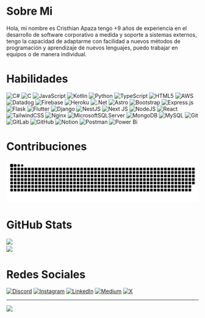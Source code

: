 # Sobre Mi
Hola, mi nombre es Cristhian Apaza tengo +9 años de experiencia en el desarrollo de software corporativo a medida y soporte a sistemas externos, tengo la capacidad de adaptarme con facilidad a nuevos métodos de programación y aprendizaje de nuevos lenguajes, puedo trabajar en equipos o de manera individual.

# Habilidades
![C#](https://img.shields.io/badge/c%23-%23239120.svg?style=for-the-badge&logo=csharp&logoColor=white) ![C](https://img.shields.io/badge/c-%2300599C.svg?style=for-the-badge&logo=c&logoColor=white) ![JavaScript](https://img.shields.io/badge/javascript-%23323330.svg?style=for-the-badge&logo=javascript&logoColor=%23F7DF1E) ![Kotlin](https://img.shields.io/badge/kotlin-%237F52FF.svg?style=for-the-badge&logo=kotlin&logoColor=white) ![Python](https://img.shields.io/badge/python-3670A0?style=for-the-badge&logo=python&logoColor=ffdd54) ![TypeScript](https://img.shields.io/badge/typescript-%23007ACC.svg?style=for-the-badge&logo=typescript&logoColor=white) ![HTML5](https://img.shields.io/badge/html5-%23E34F26.svg?style=for-the-badge&logo=html5&logoColor=white) ![AWS](https://img.shields.io/badge/AWS-%23FF9900.svg?style=for-the-badge&logo=amazon-aws&logoColor=white) ![Datadog](https://img.shields.io/badge/datadog-%23632CA6.svg?style=for-the-badge&logo=datadog&logoColor=white) ![Firebase](https://img.shields.io/badge/firebase-%23039BE5.svg?style=for-the-badge&logo=firebase) ![Heroku](https://img.shields.io/badge/heroku-%23430098.svg?style=for-the-badge&logo=heroku&logoColor=white) ![.Net](https://img.shields.io/badge/.NET-5C2D91?style=for-the-badge&logo=.net&logoColor=white) ![Astro](https://img.shields.io/badge/astro-%232C2052.svg?style=for-the-badge&logo=astro&logoColor=white) ![Bootstrap](https://img.shields.io/badge/bootstrap-%238511FA.svg?style=for-the-badge&logo=bootstrap&logoColor=white) ![Express.js](https://img.shields.io/badge/express.js-%23404d59.svg?style=for-the-badge&logo=express&logoColor=%2361DAFB) ![Flask](https://img.shields.io/badge/flask-%23000.svg?style=for-the-badge&logo=flask&logoColor=white) ![Flutter](https://img.shields.io/badge/Flutter-%2302569B.svg?style=for-the-badge&logo=Flutter&logoColor=white) ![Django](https://img.shields.io/badge/django-%23092E20.svg?style=for-the-badge&logo=django&logoColor=white) ![NestJS](https://img.shields.io/badge/nestjs-%23E0234E.svg?style=for-the-badge&logo=nestjs&logoColor=white) ![Next JS](https://img.shields.io/badge/Next-black?style=for-the-badge&logo=next.js&logoColor=white) ![NodeJS](https://img.shields.io/badge/node.js-6DA55F?style=for-the-badge&logo=node.js&logoColor=white) ![React](https://img.shields.io/badge/react-%2320232a.svg?style=for-the-badge&logo=react&logoColor=%2361DAFB) ![TailwindCSS](https://img.shields.io/badge/tailwindcss-%2338B2AC.svg?style=for-the-badge&logo=tailwind-css&logoColor=white) ![Nginx](https://img.shields.io/badge/nginx-%23009639.svg?style=for-the-badge&logo=nginx&logoColor=white) ![MicrosoftSQLServer](https://img.shields.io/badge/Microsoft%20SQL%20Server-CC2927?style=for-the-badge&logo=microsoft%20sql%20server&logoColor=white) ![MongoDB](https://img.shields.io/badge/MongoDB-%234ea94b.svg?style=for-the-badge&logo=mongodb&logoColor=white) ![MySQL](https://img.shields.io/badge/mysql-4479A1.svg?style=for-the-badge&logo=mysql&logoColor=white) ![Git](https://img.shields.io/badge/git-%23F05033.svg?style=for-the-badge&logo=git&logoColor=white) ![GitLab](https://img.shields.io/badge/gitlab-%23181717.svg?style=for-the-badge&logo=gitlab&logoColor=white) ![GitHub](https://img.shields.io/badge/github-%23121011.svg?style=for-the-badge&logo=github&logoColor=white) ![Notion](https://img.shields.io/badge/Notion-%23000000.svg?style=for-the-badge&logo=notion&logoColor=white) ![Postman](https://img.shields.io/badge/Postman-FF6C37?style=for-the-badge&logo=postman&logoColor=white) ![Power Bi](https://img.shields.io/badge/power_bi-F2C811?style=for-the-badge&logo=powerbi&logoColor=black)

# Contribuciones
<picture>
  <source media="(prefers-color-scheme: dark)" srcset="https://raw.githubusercontent.com/el-babas/el-babas/output/github-contribution-grid-snake-dark.svg">
  <source media="(prefers-color-scheme: light)" srcset="https://raw.githubusercontent.com/el-babas/el-babas/output/github-contribution-grid-snake.svg">
  <img alt="github contribution grid snake animation" src="https://raw.githubusercontent.com/el-babas/el-babas/output/github-contribution-grid-snake.svg">
</picture>

# GitHub Stats
![](https://github-readme-stats.vercel.app/api?username=el-babas&theme=highcontrast&hide_border=false&include_all_commits=true&count_private=true\&rank_icon=github)<br/>
![](https://github-readme-stats.vercel.app/api/top-langs/?username=el-babas&theme=highcontrast&hide_border=false&include_all_commits=true&count_private=true&layout=compact&langs_count=10)<br/>

# Redes Sociales
[![Discord](https://img.shields.io/badge/Discord-%237289DA.svg?logo=discord&logoColor=white)](https://discord.gg/889305881265721344) [![Instagram](https://img.shields.io/badge/Instagram-%23E4405F.svg?logo=Instagram&logoColor=white)](https://instagram.com/@cristhian.cjaa) [![LinkedIn](https://img.shields.io/badge/LinkedIn-%230077B5.svg?logo=linkedin&logoColor=white)](https://linkedin.com/in/cristhian-apaza) [![Medium](https://img.shields.io/badge/Medium-12100E?logo=medium&logoColor=white)](https://medium.com/@@cristhian.cjaa) [![X](https://img.shields.io/badge/X-black.svg?logo=X&logoColor=white)](https://x.com/CristhianJos11) 

---
[![](https://visitcount.itsvg.in/api?id=el-babas&icon=0&color=0)](https://visitcount.itsvg.in)

<!-- Proudly created with GPRM ( https://gprm.itsvg.in ) -->
